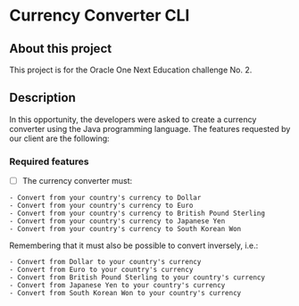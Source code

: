 # Currency Converter CLI

## About this project

This project is for the Oracle One Next Education challenge No. 2.

## Description

In this opportunity, the developers were asked to create a
currency converter using the Java programming language. The
features requested by our client are the following:

### Required features

- [ ] The currency converter must:

```text
- Convert from your country's currency to Dollar
- Convert from your country's currency to Euro
- Convert from your country's currency to British Pound Sterling
- Convert from your country's currency to Japanese Yen
- Convert from your country's currency to South Korean Won
```

Remembering that it must also be possible to convert inversely, i.e.:
```text
- Convert from Dollar to your country's currency
- Convert from Euro to your country's currency
- Convert from British Pound Sterling to your country's currency
- Convert from Japanese Yen to your country's currency
- Convert from South Korean Won to your country's currency
```